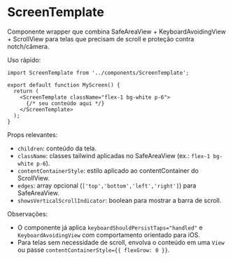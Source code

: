 # ScreenTemplate

Componente wrapper que combina SafeAreaView + KeyboardAvoidingView + ScrollView para telas que precisam de scroll e proteção contra notch/câmera.

Uso rápido:

```tsx
import ScreenTemplate from '../components/ScreenTemplate';

export default function MyScreen() {
  return (
    <ScreenTemplate className="flex-1 bg-white p-6">
      {/* seu conteúdo aqui */}
    </ScreenTemplate>
  );
}
```

Props relevantes:

- `children`: conteúdo da tela.
- `className`: classes tailwind aplicadas no SafeAreaView (ex.: `flex-1 bg-white p-6`).
- `contentContainerStyle`: estilo aplicado ao contentContainer do ScrollView.
- `edges`: array opcional (`['top','bottom','left','right']`) para SafeAreaView.
- `showsVerticalScrollIndicator`: boolean para mostrar a barra de scroll.

Observações:

- O componente já aplica `keyboardShouldPersistTaps="handled"` e `KeyboardAvoidingView` com comportamento orientado para iOS.
- Para telas sem necessidade de scroll, envolva o conteúdo em uma `View` ou passe `contentContainerStyle={{ flexGrow: 0 }}`.
